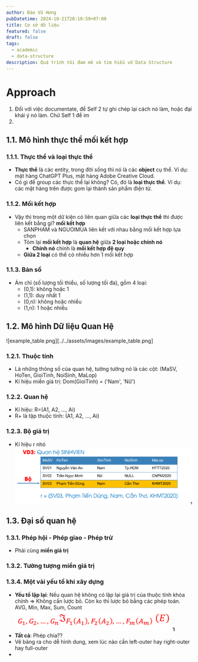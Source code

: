 ```yaml
---
author: Đào Vũ Hưng
pubDatetime: 2024-10-21T20:10:59+07:00
title: Cơ sở dữ liệu
featured: false
draft: false
tags:
  - academic
  - data-structure
description: Quá trình tôi đam mê và tìm hiểu về Data Structure
---
```

# Approach 
1. Đối với việc documentate, để Self 2 tự ghi chép lại cách nó làm, hoặc đại khái ý nó làm. Chứ Self 1 để im
2. 
## 1.1. Mô hình thực thể mối kết hợp

### 1.1.1. Thực thể và loại thực thể
- **Thực thể** là các entity, trong đời sống thì nó là các **object** cụ thể. Ví dụ: mặt hàng ChatGPT Plus, mặt hàng Adobe Creative Cloud. 
- Có gì để group các thực thể lại không? Có, đó là **loại thực thể**. Ví dụ: các mặt hàng trên được gom lại thành sản phẩm điện tử. 
### 1.1.2. Mối kết hợp 
- Vậy thì trong một dữ kiện có liên quan giữa các **loại thực thể** thì được liên kết bằng gì? **mối kết hợp**
	- SANPHAM và NGUOIMUA liên kết với nhau bằng mối kết hợp lựa chọn
	- Tóm lại **mối kết hợp** là **quan hệ** giữa **2 loại hoặc chính nó**
		- **Chính nó** chính là **mối kết hợp đệ quy**
	- **Giữa 2 loại** có thể có nhiều hơn 1 mối kết hợp
### 1.1.3. Bản số
- Ám chỉ (số lượng tối thiểu, số lượng tối đa), gồm 4 loại:
	- (0,1): không hoặc 1
	- (1,1): duy nhất 1
	- (0,n): không hoặc nhiều 
	- (1,n): 1 hoặc nhiều

## 1.2. Mô hình Dữ liệu Quan Hệ
![example_table.png][../../assets/images/example_table.png]
### 1.2.1. Thuộc tính
- Là những thông số của quan hệ, tưởng tưởng nó là các cột: (MaSV, HoTen, GioiTinh, NoiSinh, MaLop) 
- Kí hiệu miền giá trị: Dom(GioiTinh) = ('Nam', 'Nữ')
### 1.2.2. Quan hệ
- Kí hiệu: R=(A1, A2, ..., Ai)
- R+ là tập thuộc tính: (A1, A2, ..., Ai)
### 1.2.3. Bộ giá trị
- Kí hiệu  r nhỏ 
![image](../../assets/images/Pasted_image_20241021230958.png)
## 1.3. Đại số quan hệ
### 1.3.1. Phép hội - Phép giao - Phép trừ
- Phải cùng **miền giá trị**
### 1.3.2. Tưởng tượng miền giá trị
### 1.3.4. Một vài yếu tố khi xây dựng 
- **Yếu tố lặp lại**: Nếu quan hệ không có lặp lại giá trị của thuộc tính khóa chính => Không cần lược bỏ. Còn ko thì lược bỏ bằng các phép toán. AVG, Min, Max, Sum, Count 
![](../../assets/images/phep_toan.png)
- **Tất cả**: Phép chia??
- Vẽ bảng ra cho dễ hình dung, xem lúc nào cần left-outer hay right-outer hay full-outer
- 